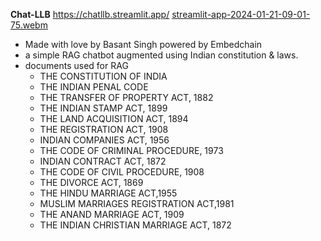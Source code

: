 **Chat-LLB**
https://chatllb.streamlit.app/
[streamlit-app-2024-01-21-09-01-75.webm](https://github.com/Guggu-Gill/Chat_LLB/assets/128667568/2d541b62-33bb-4430-9e47-02abf56df5dd)

- Made with love by Basant Singh powered by Embedchain
- a simple RAG chatbot augmented using Indian constitution & laws.
- documents used for RAG
  - THE CONSTITUTION OF INDIA
  - THE INDIAN PENAL CODE
  - THE TRANSFER OF PROPERTY ACT, 1882
  - THE INDIAN STAMP ACT, 1899
  - THE LAND ACQUISITION ACT, 1894
  - THE REGISTRATION ACT, 1908
  - INDIAN COMPANIES ACT, 1956
  - THE CODE OF CRIMINAL PROCEDURE, 1973
  - INDIAN CONTRACT ACT, 1872
  - THE CODE OF CIVIL PROCEDURE, 1908
  - THE DIVORCE ACT, 1869
  - THE HINDU MARRIAGE ACT,1955
  - MUSLIM MARRIAGES REGISTRATION ACT,1981
  - THE ANAND MARRIAGE ACT, 1909
  - THE INDIAN CHRISTIAN MARRIAGE ACT, 1872
